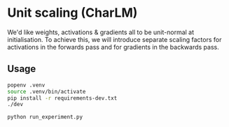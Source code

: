 # Unit scaling (CharLM)

We'd like weights, activations & gradients all to be unit-normal at initialisation. To achieve this, we will introduce separate scaling factors for activations in the forwards pass and for gradients in the backwards pass.

## Usage

```bash
popenv .venv
source .venv/bin/activate
pip install -r requirements-dev.txt
./dev

python run_experiment.py
```
